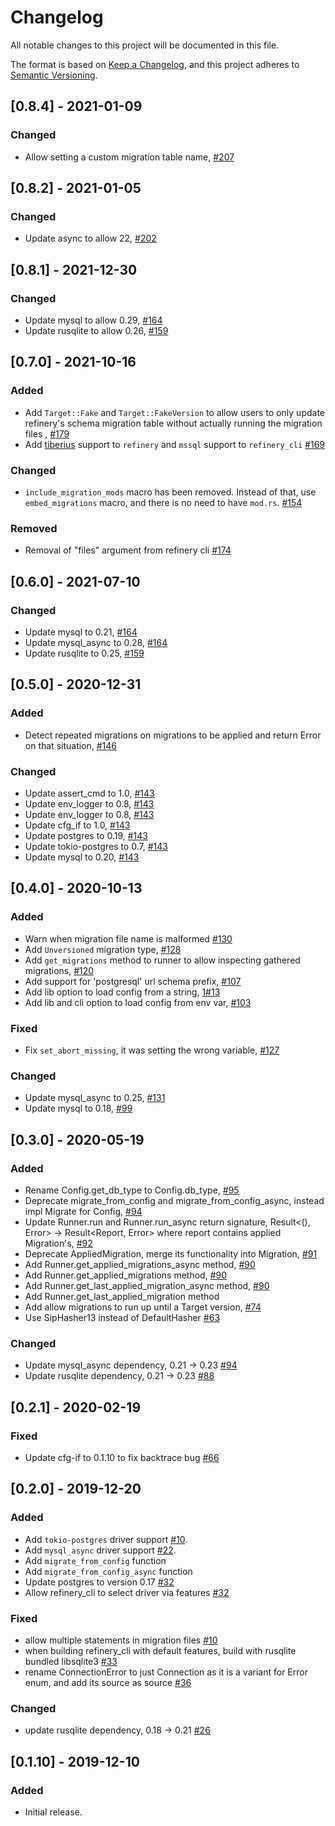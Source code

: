 # Changelog
All notable changes to this project will be documented in this file.

The format is based on [Keep a Changelog](https://keepachangelog.com/en/1.0.0/),
and this project adheres to [Semantic Versioning](https://semver.org/spec/v2.0.0.html).

## [0.8.4] - 2021-01-09
### Changed
- Allow setting a custom migration table name, [#207](https://github.com/rust-db/refinery/pull/207)

## [0.8.2] - 2021-01-05
### Changed
- Update async to allow 22, [#202](https://github.com/rust-db/refinery/pull/202)

## [0.8.1] - 2021-12-30
### Changed
- Update mysql to allow 0.29, [#164](https://github.com/rust-db/refinery/pull/199)
- Update rusqlite to allow 0.26, [#159](https://github.com/rust-db/refinery/pull/196)

## [0.7.0] - 2021-10-16
### Added
- Add `Target::Fake` and `Target::FakeVersion` to allow users to only update refinery's schema migration table without actually running the migration files
, [#179](https://github.com/rust-db/refinery/pull/179/)
- Add [tiberius](https://github.com/prisma/tiberius) support to `refinery` and `mssql` support to `refinery_cli` [#169](https://github.com/rust-db/refinery/pull/169)

### Changed
- `include_migration_mods` macro has been removed. Instead of that, use `embed_migrations` macro, and there is no need to have `mod.rs`. [#154](https://github.com/rust-db/refinery/pull/154)

### Removed
- Removal of "files" argument from refinery cli [#174](https://github.com/rust-db/refinery/pull/174)

## [0.6.0] - 2021-07-10
### Changed
- Update mysql to 0.21, [#164](https://github.com/rust-db/refinery/pull/164)
- Update mysql_async to 0.28, [#164](https://github.com/rust-db/refinery/pull/164)
- Update rusqlite to 0.25, [#159](https://github.com/rust-db/refinery/pull/159)

## [0.5.0] - 2020-12-31
### Added
- Detect repeated migrations on migrations to be applied and return Error on that situation, [#146](https://github.com/rust-db/refinery/pull/146/)

### Changed
- Update assert_cmd to 1.0, [#143](https://github.com/rust-db/refinery/pull/143/)
- Update env_logger to 0.8, [#143](https://github.com/rust-db/refinery/pull/143/)
- Update env_logger to 0.8, [#143](https://github.com/rust-db/refinery/pull/143/)
- Update cfg_if to 1.0, [#143](https://github.com/rust-db/refinery/pull/143/)
- Update postgres to 0.19, [#143](https://github.com/rust-db/refinery/pull/143/)
- Update tokio-postgres to 0.7, [#143](https://github.com/rust-db/refinery/pull/143/)
- Update mysql to 0.20, [#143](https://github.com/rust-db/refinery/pull/143/)

## [0.4.0] - 2020-10-13
### Added
- Warn when migration file name is malformed [#130](https://github.com/rust-db/refinery/pull/130)
- Add `Unversioned` migration type, [#128](https://github.com/rust-db/refinery/pull/128)
- Add `get_migrations` method to runner to allow inspecting gathered migrations, [#120](https://github.com/rust-db/refinery/pull/120)
- Add support for 'postgresql' url schema prefix, [#107](https://github.com/rust-db/refinery/pull/107)
- Add lib option to load config from a string, [1#13](https://github.com/rust-db/refinery/pull/113)
- Add lib and cli option to load config from env var, [#103](https://github.com/rust-db/refinery/pull/103)

### Fixed
- Fix `set_abort_missing`, it was setting the wrong variable, [#127](https://github.com/rust-db/refinery/pull/127)

### Changed
- Update mysql_async to 0.25, [#131](https://github.com/rust-db/refinery/pull/131/)
- Update mysql to 0.18, [#99](https://github.com/rust-db/refinery/pull/99/)

## [0.3.0] - 2020-05-19
### Added
- Rename Config.get_db_type to Config.db_type, [#95](https://github.com/rust-db/refinery/pull/95)
- Deprecate migrate_from_config and migrate_from_config_async, instead impl Migrate for Config, [#94](https://github.com/rust-db/refinery/pull/94)
- Update Runner.run and Runner.run_async return signature, Result<(), Error> -> Result<Report, Error> where report contains applied Migration's, [#92](https://github.com/rust-db/refinery/pull/92)
- Deprecate AppliedMigration, merge its functionality into Migration, [#91](https://github.com/rust-db/refinery/pull/91)
- Add Runner.get_applied_migrations_async method, [#90](https://github.com/rust-db/refinery/pull/90)
- Add Runner.get_applied_migrations method, [#90](https://github.com/rust-db/refinery/pull/90)
- Add Runner.get_last_applied_migration_async method, [#90](https://github.com/rust-db/refinery/pull/90)
- Add Runner.get_last_applied_migration method
- Add allow migrations to run up until a Target version, [#74](https://github.com/rust-db/refinery/pull/74)
- Use SipHasher13 instead of DefaultHasher [#63](https://github.com/rust-db/refinery/pull/63)

### Changed
- Update mysql_async dependency, 0.21 -> 0.23 [#94](https://github.com/rust-db/refinery/pull/94/files#diff-c265757db229c3cac93fd2e32bf4da58)
- Update rusqlite dependency, 0.21 -> 0.23 [#88](https://github.com/rust-db/refinery/pull/88)

## [0.2.1] - 2020-02-19
### Fixed
- Update cfg-if to 0.1.10 to fix backtrace bug [#66](https://github.com/rust-db/refinery/pull/66)

## [0.2.0] - 2019-12-20
### Added
- Add `tokio-postgres` driver support [#10](https://github.com/rust-db/refinery/pull/19).
- Add `mysql_async` driver support [#22](https://github.com/rust-db/refinery/pull/19).
- Add `migrate_from_config` function
- Add `migrate_from_config_async` function
- Update postgres to version 0.17 [#32](https://github.com/rust-db/refinery/pull/32)
- Allow refinery_cli to select driver via features [#32](https://github.com/rust-db/refinery/pull/32)

### Fixed
- allow multiple statements in migration files [#10](https://github.com/rust-db/refinery/issues/21)
- when building refinery_cli with default features, build with rusqlite bundled libsqlite3 [#33](https://github.com/rust-db/refinery/issues/21)
- rename ConnectionError to just Connection as it is a variant for Error enum, and add its source as source [#36](https://github.com/rust-db/refinery/issues/36)

### Changed
- update rusqlite dependency, 0.18 -> 0.21 [#26](https://github.com/rust-db/refinery/issues/26)

## [0.1.10] - 2019-12-10
### Added
- Initial release.
